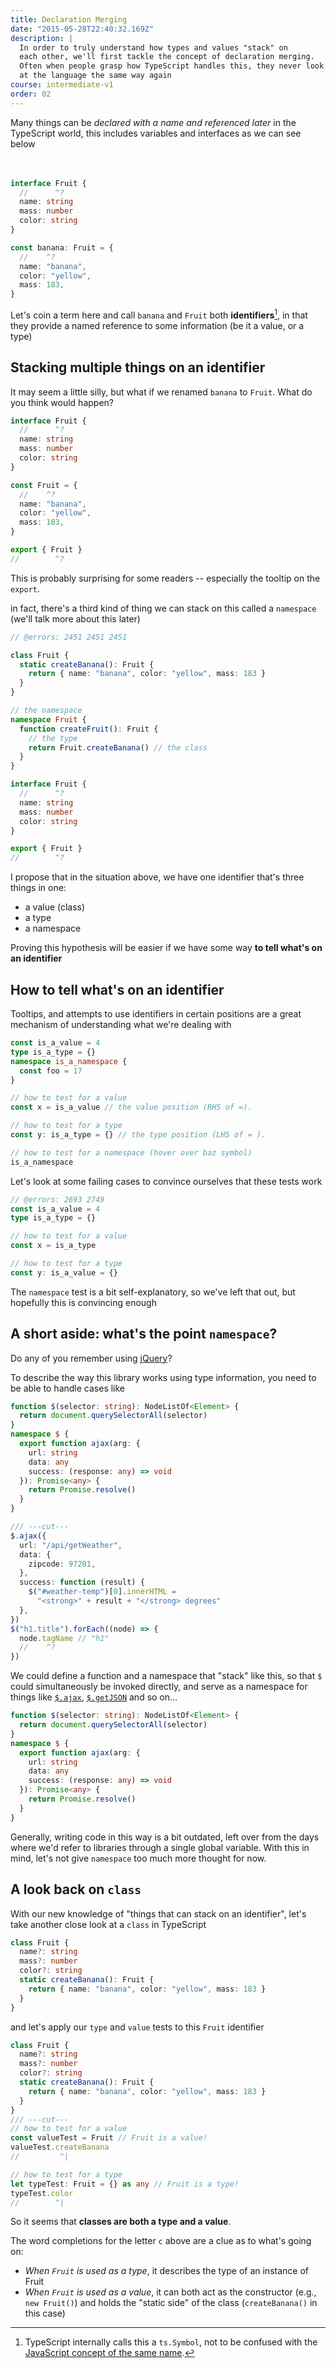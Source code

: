 ```yaml
---
title: Declaration Merging
date: "2015-05-28T22:40:32.169Z"
description: |
  In order to truly understand how types and values "stack" on
  each other, we'll first tackle the concept of declaration merging.
  Often when people grasp how TypeScript handles this, they never look
  at the language the same way again
course: intermediate-v1
order: 02
---
```


Many things can be _declared with a name and referenced later_
in the TypeScript world, this includes variables and interfaces
as we can see below 
<br/>
<br/>
<br/>

```ts twoslash
interface Fruit {
  //      ^?
  name: string
  mass: number
  color: string
}

const banana: Fruit = {
  //    ^?
  name: "banana",
  color: "yellow",
  mass: 183,
}
```

Let's coin a term here and call `banana` and `Fruit` both
**identifiers**[^1], in that they provide a named reference
to some information (be it a value, or a type)

## Stacking multiple things on an identifier

It may seem a little silly, but what if we renamed
`banana` to `Fruit`. What do you think would happen?

```ts twoslash
interface Fruit {
  //      ^?
  name: string
  mass: number
  color: string
}

const Fruit = {
  //    ^?
  name: "banana",
  color: "yellow",
  mass: 183,
}

export { Fruit }
//        ^?
```

This is probably surprising for some readers -- especially
the tooltip on the `export`.

in fact, there's a third kind of thing we can stack on this
called a `namespace` (we'll talk more about this later)

```ts twoslash
// @errors: 2451 2451 2451

class Fruit {
  static createBanana(): Fruit {
    return { name: "banana", color: "yellow", mass: 183 }
  }
}

// the namespace
namespace Fruit {
  function createFruit(): Fruit {
    // the type
    return Fruit.createBanana() // the class
  }
}

interface Fruit {
  //      ^?
  name: string
  mass: number
  color: string
}

export { Fruit }
//        ^?
```

I propose that in the situation above, we have one identifier that's three things in one:

- a value (class)
- a type
- a namespace

Proving this hypothesis will be easier if we have some way **to tell what's on an identifier**

## How to tell what's on an identifier

Tooltips, and attempts to use identifiers in certain positions are
a great mechanism of understanding what we're dealing with

```ts twoslash
const is_a_value = 4
type is_a_type = {}
namespace is_a_namespace {
  const foo = 17
}

// how to test for a value
const x = is_a_value // the value position (RHS of =).

// how to test for a type
const y: is_a_type = {} // the type position (LHS of = ).

// how to test for a namespace (hover over baz symbol)
is_a_namespace
```

Let's look at some failing cases to convince ourselves that these tests work

```ts twoslash
// @errors: 2693 2749
const is_a_value = 4
type is_a_type = {}

// how to test for a value
const x = is_a_type

// how to test for a type
const y: is_a_value = {}
```

The `namespace` test is a bit self-explanatory, so we've left that out, but hopefully this is convincing enough

## A short aside: what's the point `namespace`?

Do any of you remember using [jQuery](https://jquery.com/)?

To describe the way this library works using type information, you need to be able to handle cases like

```ts twoslash
function $(selector: string): NodeListOf<Element> {
  return document.querySelectorAll(selector)
}
namespace $ {
  export function ajax(arg: {
    url: string
    data: any
    success: (response: any) => void
  }): Promise<any> {
    return Promise.resolve()
  }
}

/// ---cut---
$.ajax({
  url: "/api/getWeather",
  data: {
    zipcode: 97201,
  },
  success: function (result) {
    $("#weather-temp")[0].innerHTML =
      "<strong>" + result + "</strong> degrees"
  },
})
$("h1.title").forEach((node) => {
  node.tagName // "h1"
  //    ^?
})
```

We could define a function and a namespace that "stack" like
this, so that `$` could simultaneously be invoked directly, and
serve as a namespace for things like [`$.ajax`](https://api.jquery.com/jQuery.ajax/), 
[`$.getJSON`](https://api.jquery.com/jQuery.getJSON/) and so on...

```ts twoslash
function $(selector: string): NodeListOf<Element> {
  return document.querySelectorAll(selector)
}
namespace $ {
  export function ajax(arg: {
    url: string
    data: any
    success: (response: any) => void
  }): Promise<any> {
    return Promise.resolve()
  }
}
```
Generally, writing code in this way is a bit outdated, left over from
the days where we'd refer to libraries through a single global variable.
With this in mind, let's not give `namespace` too much more thought for now.

## A look back on `class`

With our new knowledge of "things that can stack on an identifier", let's 
take another close look at a `class` in TypeScript

```ts twoslash
class Fruit {
  name?: string
  mass?: number
  color?: string
  static createBanana(): Fruit {
    return { name: "banana", color: "yellow", mass: 183 }
  }
}
```

and let's apply our `type` and `value` tests to this `Fruit` identifier

```ts twoslash
class Fruit {
  name?: string
  mass?: number
  color?: string
  static createBanana(): Fruit {
    return { name: "banana", color: "yellow", mass: 183 }
  }
}
/// ---cut---
// how to test for a value
const valueTest = Fruit // Fruit is a value!
valueTest.createBanana
//         ^|

// how to test for a type
let typeTest: Fruit = {} as any // Fruit is a type!
typeTest.color
//        ^|
```
So it seems that **classes are both a type and a value**.

The word completions for the letter `c` above are a clue as to what's going on:
* _When `Fruit` is used as a type_, it describes the type of an instance of Fruit
* _When `Fruit` is used as a value_, it can both act as the constructor (e.g., `new Fruit()`) and holds the "static side" of the class (`createBanana()` in this case)


[^1]: TypeScript internally calls this a `ts.Symbol`, not to be confused with the [JavaScript concept of the same name](https://developer.mozilla.org/en-US/docs/Web/JavaScript/Reference/Global_Objects/Symbol).
